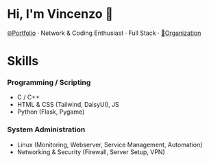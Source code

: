 # Hi, I'm Vincenzo 👋  
[🌐Portfolio](https://enzoware.dpdns.org) · Network & Coding Enthusiast · Full Stack · [📁Organization](https://github.com/detaroom)

# Skills
### Programming / Scripting
- C / C++
- HTML & CSS (Tailwind, DaisyUI), JS
- Python (Flask, Pygame)

### System Administration
- Linux (Monitoring, Webserver, Service Management, Automation)
- Networking & Security (Firewall, Server Setup, VPN)
